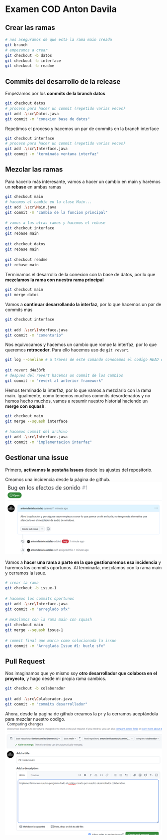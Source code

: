 # Examen COD Anton Davila
## Crear las ramas
```bash
# nos aseguramos de que esta la rama main creada
git branch
# empezamos a crear
git checkout -b datos
git checkout -b interface
git checkout -b readme
```
## Commits del desarrollo de la release
Empezamos por los **commits de la branch datos**
```bash
git checkout datos
# proceso para hacer un commit (repetido varias veces)
git add .\scr\Datos.java
git commit -m "conexion base de datos"
```
Repetimos el proceso y hacemos un par de commits en la branch interface
```bash
git checkout interface
# proceso para hacer un commit (repetido varias veces)
git add .\scr\Interface.java
git commit -m "terminada ventana interfaz"
```
## Mezclar las ramas
Para hacerlo más interesante, vamos a hacer un cambio en main y harémos un **rebase** en ambas ramas
```bash
git checkout main
# hacemos el cambio en la clase Main...
git add .\scr\Main.java
git commit -m "cambio de la funcion principal"

# vamos a las otras ramas y hacemos el rebase
git checkout interface
git rebase main

git checkout datos
git rebase main

git checkout readme
git rebase main
```
Terminamos el desarrollo de la conexion con la base de datos, por lo que **mezclamos la rama con nuestra rama principal**
```bash
git checkout main
git merge datos
```
Vamos a **continuar desarrollando la interfaz**, por lo que hacemos un par de commits más
```bash
git checkout interface

git add .\scr\Interface.java
git commit -m "comentario"
```
Nos equivocamos y hacemos un cambio que rompe la interfaz, por lo que queremos **retroceder**. Para ello hacemos uso de `git revert`.
```bash
git log --oneline # a traves de este comando conocemos el codigo HEAD del utlimo commit en el que es funcional el programa

git revert d4a33fb
# despues del revert hacemos un commit de los cambios
git commit -m "revert al anterior framework"
```
Hemos terminado la interfaz, por lo que vamos a mezclarlo con la rama main. Igualmente, como tenemos muchos commits desordenados y no hemos hecho muchos, vamos a resumir nuestro historial haciendo un **merge con squash**.
```bash
git checkout main
git merge --squash interface

# hacemos commit del archivo
git add .\src\Interface.java
git commit -m "implementacion interfaz"
```
## Gestionar una issue
Primero, **activamos la pestaña Issues** desde los ajustes del repositorio.

Creamos una incidencia desde la página de github.
![img.png](img.png)

Vamos a **hacer una rama a parte en la que gestionaremos esa incidencia** y haremos los commits oportunos. Al terminarla, mezclamos con la rama main y cerramos la issue.
```bash
# crear la rama
git checkout -b issue-1

# hacemos los commits oportunos
git add .\src\Interface.java
git commit -m "arreglado sfx"

# mezclamos con la rama main con squash
git checkout main
git merge --squash issue-1

# commit final que marca como solucionada la issue
git commit -m "Arreglada Issue #1: bucle sfx"
```

## Pull Request
Nos imaginamos que yo mismo soy **otro desarrollador que colabora en el proyecto**, y hago desde mi propia rama cambios.
```bash
git checkout -b colaborador

git add .\src\Colaborador.java
git commit -m "commits desarrollador"
```
Ahora, desde la pagina de github creamos la pr y la cerramos aceptándola para mezclar nuestro codigo.
![img_1.png](img_1.png)

